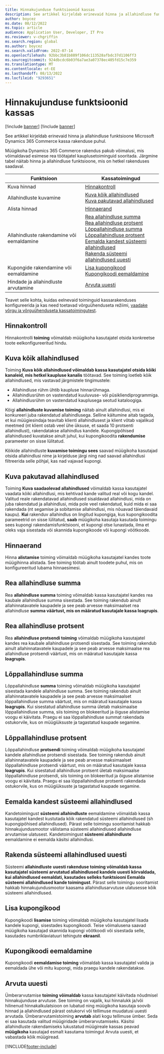 ```yaml
---
title: Hinnakujunduse funktsioonid kassas
description: See artikkel kirjeldab erinevaid hinna ja allahindluse funktsioone Microsoft Dynamics 365 Commerce kassa rakenduse puhul.
author: boycez
ms.date: 08/12/2022
ms.topic: article
audience: Application User, Developer, IT Pro
ms.reviewer: v-chgriffin
ms.search.region: global
ms.author: boycez
ms.search.validFrom: 2022-07-14
ms.openlocfilehash: 92bbc3b81b889f106dc113528afbdc37d1106ff3
ms.sourcegitcommit: 924dbcdc6b03f6a7ae3a07378ec405fd15c7e359
ms.translationtype: MT
ms.contentlocale: et-EE
ms.lasthandoff: 08/13/2022
ms.locfileid: "9293651"
---
```

# <a name="pricing-functions-in-pos"></a>Hinnakujunduse funktsioonid kassas

[!include [banner](includes/banner.md)]
[!include [banner](includes/preview-banner.md)]

See artikkel kirjeldab erinevaid hinna ja allahindluse funktsioone Microsoft Dynamics 365 Commerce kassa rakenduse puhul.

Müügikoha Dynamics 365 Commerce rakendus pakub võimalusi, mis võimaldavad esimese rea töötajatel kauplusetoiminguid sooritada. Järgmine tabel näitab hinna ja allahindluse funktsioone, mis on hetkel rakenduses saadaval.

| Funktsioon                       | Kassatoimingud |
|--------------------------------|----------------|
| Kuva hinnad                    | [Hinnakontroll](#price-check) |
| Allahindluste kuvamine                 | [Kuva kõik allahindlused](#view-all-discounts)<br>[Kuva pakutavad allahindlused](#view-available-discounts) |
| Alista hinnad                | [Hinnaerand](#price-override) |
| Allahindluste rakendamine või eemaldamine      | [Rea allahindluse summa](#line-discount-amount)<br>[Rea allahindluse protsent](#line-discount-percent)<br>[Lõppallahindluse summa](#total-discount-amount)<br>[Lõppallahindluse protsent](#total-discount-percent)<br>[Eemalda kandest süsteemi allahindlused](#remove-system-discounts-from-transaction)<br>[Rakenda süsteemi allahindlused uuesti](#reapply-system-discounts) |
| Kupongide rakendamine või eemaldamine        | [Lisa kupongikood](#add-coupon-code)<br>[Kupongikoodi eemaldamine](#remove-coupon-code) |
| Hindade ja allahindluste arvutamine | [Arvuta uuesti](#recalculate) |

Teavet selle kohta, kuidas eelnevaid toiminguid kassarakenduses konfigureerida ja kas need toetavad võrguühenduseta režiimi, [vaadake võrgu ja võrguühenduseta kassatoimingutest](pos-operations.md).

## <a name="price-check"></a>Hinnakontroll

Hinnakontrolli **toiming** võimaldab müügikoha kasutajatel otsida konkreetse toote eelkonfigureeritud hindu.

## <a name="view-all-discounts"></a>Kuva kõik allahindlused

Toiming **Kuva kõik allahindlused võimaldab kassa kasutajatel otsida kõiki kanaleid, mis hetkel kaupluse kanalis** töötavad. See toiming loetleb kõik allahindlused, mis vastavad järgmistele tingimustele:

- Allahindluse rühm ühtib kaupluse hinnarühmaga.
- Allahindlusrühm on vastendatud kuuluvuse- või püsikliendiprogrammiga.
- Allahindlusrühm on vastendatud kauplusega seotud kataloogiga.

Kõigi **allahindluste kuvamise toiming** näitab ainult allahindlusi, mis ei konkureeri juba rakendatud allahindlusega. Selline käitumine aitab tagada, et kui müügiesindaja teavitab klienti allahindlusest ja klient võtab vajalikud meetmed (nt klient ostab veel ühe üksuse, et saada 10 protsenti allahindlust), rakendatakse allahindlus kandele. Kupongipõhised allahindlused kuvatakse ainult juhul, kui kupongikoodita **rakendumise** parameeter on sisse lülitatud.

Kõikide allahindluste **kuvamise toimingu sees** saavad müügikoha kasutajad otsida allahindlusi nime ja kirjelduse järgi ning nad saavad allahindlusi filtreerida selle põhjal, kas nad vajavad kupongi.

## <a name="view-available-discounts"></a>Kuva pakutavad allahindlused

Toiming **Kuva saadaolevad allahindlused** võimaldab kassa kasutajatel vaadata kõiki allahindlusi, mis kehtivad kande valitud real või kogu kandel. Valitud reale rakendatavad allahindlused sisaldavad allahindlusi, mida on juba rakendatud ja allahindlusi, mida pole veel rakendatud, kuid mida ei saa rakendada (nt segamise ja sobitamise allahindlusi, mis nõuavad täiendavaid kaupu). **Kui** rakenduv allahindlus on lingitud kupongiga, kus kupongikoodita parameetrid on sisse lülitatud, **saab** müügikoha kasutaja kasutada toimingu sees kupongi rakendamisfunktsiooni, et kupongi otse lunastada, ilma et oleks vaja sisestada või skannida kupongikoode või kupongi vöötkoode.

## <a name="price-override"></a>Hinnaerand

Hinna **alistamise** toiming võimaldab müügikoha kasutajatel kandes toote müügihinna alistada. See toiming töötab ainult toodete puhul, mis on konfigureeritud lubama hinnaesimesi.

## <a name="line-discount-amount"></a>Rea allahindluse summa

Rea **allahindluse summa** toiming võimaldab kassa kasutajatel kandes rea kaubale allahindluse summa sisestada. See toiming rakendub ainult allahinnatavatele kaupadele ja see peab arvesse maksimaalset rea allahindluse **summa väärtust, mis on määratud kasutajale kassa loagrupis**.

## <a name="line-discount-percent"></a>Rea allahindluse protsent

Rea **allahindluse protsendi toiming** võimaldab müügikoha kasutajatel kandes rea kaubale allahindluse protsendi sisestada. See toiming rakendub ainult allahinnatavatele kaupadele ja see peab arvesse maksimaalse rea allahindluse protsendi väärtust, mis on määratud kasutajale kassa **loagrupis**.

## <a name="total-discount-amount"></a>Lõppallahindluse summa

Lõppallahindluse **summa** toiming võimaldab müügikoha kasutajatel sisestada kandele allahindluse summa. See toiming rakendub ainult allahinnatavatele kaupadele ja see peab arvesse maksimaalset lõppallahindluse summa väärtust, mis on määratud kasutajale kassa **loagrupis**. Kui sisestatud allahindluse summa ületab maksimaalse lõppallahindluse summa, siis toiming on blokeeritud ja õiguse alistamise voogu ei käivitata. Praegu ei saa lõppallahindluse summat rakendada ostukorvile, kus on müügiüksuste ja tagastatud kaupade segamine.

## <a name="total-discount-percent"></a>Lõppallahindluse protsent

Lõppallahindluse **protsendi** toiming võimaldab müügikoha kasutajatel kandele allahindluse protsendi sisestada. See toiming rakendub ainult allahinnatavatele kaupadele ja see peab arvesse maksimaalset lõppallahindluse protsendi väärtust, mis on määratud kasutajale kassa **loagrupis**. Kui sisestatud allahindluse protsent ületab maksimaalse lõppallahindluse protsendi, siis toiming on blokeeritud ja õiguse alistamise voogu ei käivitata. Praegu ei saa lõppallahindluse protsenti rakendada ostukorvile, kus on müügiüksuste ja tagastatud kaupade segamine.

## <a name="remove-system-discounts-from-transaction"></a>Eemalda kandest süsteemi allahindlused

Kandetoimingust **süsteemi allahindluste** eemaldamine võimaldab kassa kasutajatel kandest kustutada kõik rakendatud süsteemi allahindlused (sh kupongipõhised allahindlused). Pärast selle toimingu sooritamist hakkab hinnakujundusmootor välistama süsteemi allahindlused allahindluse arvutamise ulatusest. Kandetoimingust **süsteemi allahindluste** eemaldamine ei eemalda käsitsi allahindlusi.

## <a name="reapply-system-discounts"></a>Rakenda süsteemi allahindlused uuesti

Süsteemi **allahindluste** **uuesti rakenduse toiming võimaldab kassa kasutajatel süsteemi arvutatud allahindlused kandele uuesti kõrvaldada, kui allahindlused eemaldati, kasutades selleks funktsiooni Eemalda süsteemi allahindlused kande toimingust**. Pärast selle toimingu sooritamist hakkab hinnakujundusmootor kaasama allahindlusarvutuse ulatusesse kõik süsteemi allahindlused.

## <a name="add-coupon-code"></a>Lisa kupongikood

Kupongikoodi **lisamise** toiming võimaldab müügikoha kasutajatel lisada kandele kupongi, sisestades kupongikoodi. Teise võimalusena saavad müügikoha kasutajad skannida kupongi vöötkoodi või sisestada selle, kasutades numbriklaviatuuri tehingute **ekraanil**.

## <a name="remove-coupon-code"></a>Kupongikoodi eemaldamine

Kupongikoodi **eemaldamise toiming** võimaldab kassa kasutajatel valida ja eemaldada ühe või mitu kupongi, mida praegu kandele rakendatakse.

## <a name="recalculate"></a>Arvuta uuesti

Ümberarvutamise **toiming võimaldab** kassa kasutajatel käivitada nõudmisel hinnakujunduse arvutuse. See toiming on vajalik, kui hinnalukk ja/või hilinenud hinnakalkulatsioon on lubatud ning müügikoha kasutaja soovib hinnad ja allahindlused pärast ostukorvi või tellimuse muudatusi uuesti arvutada. Ümberarvutamistoiming **arvutab** alati kogu tellimuse ümber. Seda ei saa kasutada valitud müügiridade ümberarvutamiseks. Käsitsi allahindluste rakendamiseks lukustatud müügireale kassas peavad **müügikoha** kasutajad esmalt kasutama toimingut Arvuta uuesti, et vabastada kõik müügiread.

[!INCLUDE[footer-include](../includes/footer-banner.md)]
